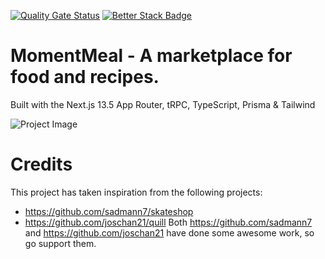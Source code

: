 [![Quality Gate Status](https://sonarcloud.io/api/project_badges/measure?project=BHelpful_BHelpful&metric=alert_status)](https://sonarcloud.io/summary/new_code?id=BHelpful_BHelpful)
[![Better Stack Badge](https://uptime.betterstack.com/status-badges/v1/monitor/vlb2.svg)](https://uptime.betterstack.com/?utm_source=status_badge)

# MomentMeal - A marketplace for food and recipes.

Built with the Next.js 13.5 App Router, tRPC, TypeScript, Prisma & Tailwind

![Project Image](https://github.com/BHelpful/MomentMeal/assets/39928082/74cb09ba-d29d-4ab2-a361-5a31e7e392bd)

# Credits

This project has taken inspiration from the following projects:

- https://github.com/sadmann7/skateshop
- https://github.com/joschan21/quill
  Both https://github.com/sadmann7 and https://github.com/joschan21 have done some awesome work, so go support them.
